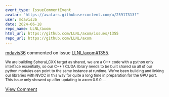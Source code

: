 ```yaml
---
event_type: IssueCommentEvent
avatar: "https://avatars.githubusercontent.com/u/25917313?"
user: mdavis36
date: 2024-06-18
repo_name: LLNL/axom
html_url: https://github.com/LLNL/axom/issues/1355
repo_url: https://github.com/LLNL/axom
---
```


<a href='https://github.com/mdavis36' target='_blank'>mdavis36</a> commented on issue <a href='https://github.com/LLNL/axom/issues/1355' target='_blank'>LLNL/axom#1355</a>.

<small>We are building Spheral_CXX target as shared, we are a C++ code with a python only interface essentially, so our C++ / CUDA library needs to be built shared so all of our python modules can point to the same instance at runtime. We've been building and linking our libraries with NVCC in this way for quite a long time in preparation for the GPU port. This issue only showed up after updating to axom 0.9.0....</small>

<a href='https://github.com/LLNL/axom/issues/1355' target='_blank'>View Comment</a>